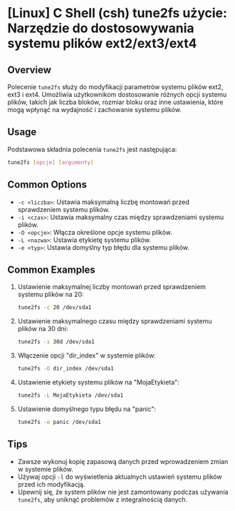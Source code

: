 # [Linux] C Shell (csh) tune2fs użycie: Narzędzie do dostosowywania systemu plików ext2/ext3/ext4

## Overview
Polecenie `tune2fs` służy do modyfikacji parametrów systemu plików ext2, ext3 i ext4. Umożliwia użytkownikom dostosowanie różnych opcji systemu plików, takich jak liczba bloków, rozmiar bloku oraz inne ustawienia, które mogą wpłynąć na wydajność i zachowanie systemu plików.

## Usage
Podstawowa składnia polecenia `tune2fs` jest następująca:

```bash
tune2fs [opcje] [argumenty]
```

## Common Options
- `-c <liczba>`: Ustawia maksymalną liczbę montowań przed sprawdzeniem systemu plików.
- `-i <czas>`: Ustawia maksymalny czas między sprawdzeniami systemu plików.
- `-O <opcje>`: Włącza określone opcje systemu plików.
- `-L <nazwa>`: Ustawia etykietę systemu plików.
- `-e <typ>`: Ustawia domyślny typ błędu dla systemu plików.

## Common Examples
1. Ustawienie maksymalnej liczby montowań przed sprawdzeniem systemu plików na 20:
   ```bash
   tune2fs -c 20 /dev/sda1
   ```

2. Ustawienie maksymalnego czasu między sprawdzeniami systemu plików na 30 dni:
   ```bash
   tune2fs -i 30d /dev/sda1
   ```

3. Włączenie opcji "dir_index" w systemie plików:
   ```bash
   tune2fs -O dir_index /dev/sda1
   ```

4. Ustawienie etykiety systemu plików na "MojaEtykieta":
   ```bash
   tune2fs -L MojaEtykieta /dev/sda1
   ```

5. Ustawienie domyślnego typu błędu na "panic":
   ```bash
   tune2fs -e panic /dev/sda1
   ```

## Tips
- Zawsze wykonuj kopię zapasową danych przed wprowadzeniem zmian w systemie plików.
- Używaj opcji `-l` do wyświetlenia aktualnych ustawień systemu plików przed ich modyfikacją.
- Upewnij się, że system plików nie jest zamontowany podczas używania `tune2fs`, aby uniknąć problemów z integralnością danych.